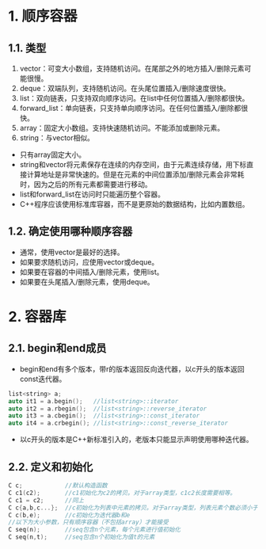 # 1. 顺序容器
## 1.1. 类型
1. vector：可变大小数组，支持随机访问。在尾部之外的地方插入/删除元素可能很慢。
2. deque：双端队列，支持随机访问。在头尾位置插入/删除速度很快。
3. list：双向链表，只支持双向顺序访问。在list中任何位置插入/删除都很快。
4. forward_list：单向链表，只支持单向顺序访问。在任何位置插入/删除都很快。
5. array：固定大小数组。支持快速随机访问。不能添加或删除元素。
6. string：与vector相似。  

- 只有array固定大小。
- string和vector将元素保存在连续的内存空间，由于元素连续存储，用下标直接计算地址是非常快速的。但是在元素的中间位置添加/删除元素会非常耗时，因为之后的所有元素都需要进行移动。
- list和forward_list在访问时只能遍历整个容器。
- C++程序应该使用标准库容器，而不是更原始的数据结构，比如内置数组。
## 1.2. 确定使用哪种顺序容器
- 通常，使用vector是最好的选择。
- 如果要求随机访问，应使用vector或deque。
- 如果要在容器的中间插入/删除元素，使用list。
- 如果要在头尾插入/删除元素，使用deque。

# 2. 容器库
## 2.1. begin和end成员
- begin和end有多个版本，带r的版本返回反向迭代器，以c开头的版本返回const迭代器。
```C++
list<string> a;
auto it1 = a.begin();   //list<string>::iterator
auto it2 = a.rbegin();  //list<string>::reverse_iterator
auto it3 = a.cbegin();  //list<string>::const_iterator
auto it4 = a.crbegin(); //list<string>::const_reverse_iterator
```
- 以c开头的版本是C++新标准引入的，老版本只能显示声明使用哪种迭代器。
## 2.2. 定义和初始化
```C++
C c;            //默认构造函数
C c1(c2);       //c1初始化为c2的拷贝。对于array类型，c1c2长度需要相等。
C c1 = c2;      //同上
C c{a,b,c...};  //c初始化为列表中元素的拷贝。对于array类型，列表元素个数必须小于等于array大小。
C c(b,e);       //c初始化为迭代器b和e
//以下为大小参数，只有顺序容器（不包括array）才能接受
C seq(n);       //seq包含n个元素，每个元素进行值初始化
C seq(n,t);     //seq包含n个初始化为值t的元素
```
